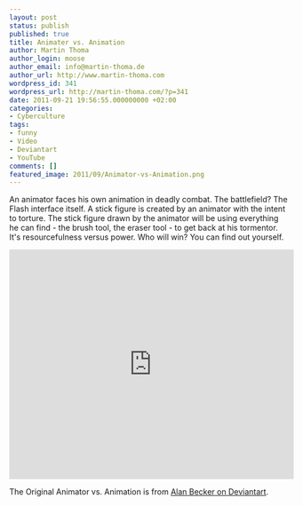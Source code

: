 ```yaml
---
layout: post
status: publish
published: true
title: Animater vs. Animation
author: Martin Thoma
author_login: moose
author_email: info@martin-thoma.de
author_url: http://www.martin-thoma.com
wordpress_id: 341
wordpress_url: http://martin-thoma.com/?p=341
date: 2011-09-21 19:56:55.000000000 +02:00
categories:
- Cyberculture
tags:
- funny
- Video
- Deviantart
- YouTube
comments: []
featured_image: 2011/09/Animator-vs-Animation.png
---
```

An animator faces his own animation in deadly combat. The battlefield? The Flash interface itself.
A stick figure is created by an animator with the intent to torture. The stick figure drawn by the animator will be using everything he can find - the brush tool, the eraser tool - to get back at his tormentor. It's resourcefulness versus power. Who will win? You can find out yourself.
<iframe title="YouTube video player" width="512" height="414" src="http://www.youtube.com/embed/IF1heGQ3ttM" frameborder="0" allowfullscreen></iframe>

The Original Animator vs. Animation is from <a href="http://alanbecker.deviantart.com/art/Animator-vs-Animation-34244097">Alan Becker on Deviantart</a>.
